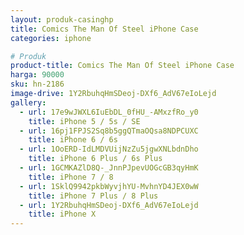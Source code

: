 ```yaml
---
layout: produk-casinghp
title: Comics The Man Of Steel iPhone Case
categories: iphone

# Produk
product-title: Comics The Man Of Steel iPhone Case
harga: 90000
sku: hn-2186
image-drive: 1Y2RbuhqHmSDeoj-DXf6_AdV67eIoLejd
gallery:
  - url: 17e9wJWXL6IuEbDL_0fHU_-AMxzfRo_y0
    title: iPhone 5 / 5s / SE
  - url: 16pj1FPJS2Sq8b5ggQTmaOQsa8NDPCUXC
    title: iPhone 6 / 6s
  - url: 1OoERD-IdLMDVUijNzZu5jgwXNLbdnDho
    title: iPhone 6 Plus / 6s Plus
  - url: 1GCMKAZlD8Q-_JnnPJpevUOGcGB3qyHmK
    title: iPhone 7 / 8
  - url: 1SklQ9942pkbWyvjhYU-MvhnYD4JEX0wW
    title: iPhone 7 Plus / 8 Plus
  - url: 1Y2RbuhqHmSDeoj-DXf6_AdV67eIoLejd
    title: iPhone X
---
```

